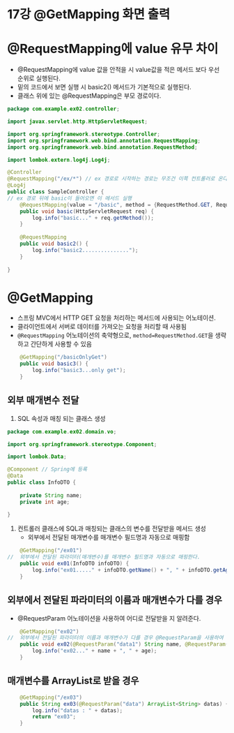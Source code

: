 # 17강 @GetMapping 화면 출력

# @RequestMapping에 value 유무 차이

- @RequestMapping에 value 값을 안적을 시 value값을 적은 메서드 보다 우선 순위로 실행된다.
- 밑의 코드에서 보면 실행 시 basic2() 메서드가 기본적으로 실행된다.
- 클래스 위에 있는 @RequestMapping은 부모 경로이다.

```java
package com.example.ex02.controller;

import javax.servlet.http.HttpServletRequest;

import org.springframework.stereotype.Controller;
import org.springframework.web.bind.annotation.RequestMapping;
import org.springframework.web.bind.annotation.RequestMethod;

import lombok.extern.log4j.Log4j;

@Controller
@RequestMapping("/ex/*") // ex 경로로 시작하는 경로는 무조건 이쪽 컨트롤러로 온다.
@Log4j
public class SampleController {
// ex 경로 뒤에 basic이 들어오면 이 메서드 실행
	@RequestMapping(value = "/basic", method = {RequestMethod.GET, RequestMethod.POST}) // GET, POST 방식 둘 다 사용함
	public void basic(HttpServletRequest req) {
		log.info("basic..." + req.getMethod());
	}
	
	@RequestMapping
	public void basic2() {
		log.info("basic2...............");
	}
	
}
```

# @GetMapping

- 스프링 MVC에서 HTTP GET 요청을 처리하는 메서드에 사용되는 어노테이션.
- 클라이언트에서 서버로 데이터를 가져오는 요청을 처리할 때 사용됨
- `@RequestMapping` 어노테이션의 축약형으로, `method=RequestMethod.GET`을 생략하고 간단하게 사용할 수 있음

```java
	@GetMapping("/basicOnlyGet")
	public void basic3() {
		log.info("basic3...only get");
	}
```

## 외부 매개변수 전달

1. SQL 속성과 매칭 되는 클래스 생성

```java
package com.example.ex02.domain.vo;

import org.springframework.stereotype.Component;

import lombok.Data;

@Component // Spring에 등록
@Data
public class InfoDTO {
	
	private String name;
	private int age;

}
```

1. 컨트롤러 클래스에 SQL과 매칭되는 클래스의 변수를 전달받을 메서드 생성
    - 외부에서 전달된 매개변수를 매개변수 필드명과 자동으로 매핑함

```java
	@GetMapping("/ex01")
//	외부에서 전달된 파라미터(매개변수)를 매개변수 필드명과 자동으로 매핑한다.
	public void ex01(InfoDTO infoDTO) {
		log.info("ex01....." + infoDTO.getName() + ", " + infoDTO.getAge());
	}
```

## 외부에서 전달된 파라미터의 이름과 매개변수가 다를 경우

- @RequestParam 어노테이션을 사용하여 어디로 전달받을 지 알려준다.

```java
	@GetMapping("ex02")
//	외부에서 전달된 파라미터의 이름과 매개변수가 다를 경우 @RequestParam을 사용하여 어디로 전달받을 지 알려준다.
	public void ex02(@RequestParam("data1") String name, @RequestParam("data2") int age) {
		log.info("ex02..." + name + ", " + age);
	}
```

## 매개변수를 ArrayList로 받을 경우

```java
	@GetMapping("/ex03")
	public String ex03(@RequestParam("data") ArrayList<String> datas) {
		log.info("datas : " + datas);
		return "ex03";
	}
```